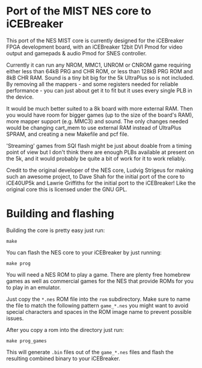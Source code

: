 # Port of the MIST NES core to iCEBreaker

This port of the NES MIST core is currently designed for the iCEBreaker FPGA
development board, with an iCEBreaker 12bit DVI Pmod for video output and
gamepads & audio Pmod for SNES controller.

Currently it can run any NROM, MMC1, UNROM or CNROM game requiring either less
than 64kB PRG and CHR ROM, or less than 128kB PRG ROM and 8kB CHR RAM. Sound is
a tiny bit big for the 5k UltraPlus so is not included. By removing all the
mappers - and some registers needed for reliable performance - you can  just
about get it to fit  but it uses every single PLB in the device.

It would be much better suited to a 8k board with more external RAM.  Then you
would have room for bigger games (up to the size of the board's RAM), more
mapper support (e.g. MMC3) and sound. The only changes needed would be changing
cart_mem to use external RAM instead of UltraPlus SPRAM, and creating a new
Makefile and pcf file.

'Streaming' games from SQI flash might be just about doable from a timing point
of view but I don't think there are enough PLBs available at present on the 5k,
and it would probably be quite a bit of work for it to work reliably.

Credit to the original developer of the NES core, Ludvig Strigeus for making
such an awesome project, to Dave Shah for the initial port of the core to
iCE40UP5k and Lawrie Griffiths for the initial port to the iCEBreaker! Like the
original core this is licensed under the GNU GPL.

# Building and flashing

Building the core is pretty easy just run:

```
make
```

You can flash the NES core to your iCEBreaker by just running:

```
make prog
```

You will need a NES ROM to play a game. There are plenty free homebrew games as
well as commercial games for the NES that provide ROMs for you to play in an
emulator.

Just copy the `*.nes` ROM file into the `rom` subdirectory. Make sure to name
the file to match the following pattern `game_*.nes` you might want to avoid
special characters and spaces in the ROM image name to prevent possible issues.

After you copy a rom into the directory just run:

```
make prog_games
```

This will generate `.bin` files out of the `game_*.nes` files and flash the
resulting combined binary to your iCEBreaker.
 

